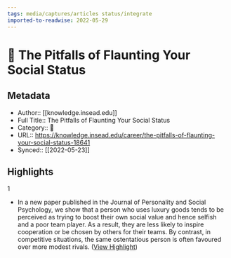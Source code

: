 ```yaml
---
tags: media/captures/articles status/integrate
imported-to-readwise: 2022-05-29
---
```

# 📰 The Pitfalls of Flaunting Your Social Status

## Metadata
- Author:: [[knowledge.insead.edu]]
- Full Title:: The Pitfalls of Flaunting Your Social Status
- Category:: 📰
- URL:: https://knowledge.insead.edu/career/the-pitfalls-of-flaunting-your-social-status-18641
- Synced:: [[2022-05-23]]

## Highlights
1
- In a new paper published in the Journal of Personality and Social Psychology, we show that a person who uses luxury goods tends to be perceived as trying to boost their own social value and hence selfish and a poor team player. As a result, they are less likely to inspire cooperation or be chosen by others for their teams. By contrast, in competitive situations, the same ostentatious person is often favoured over more modest rivals. ([View Highlight](https://instapaper.com/read/1506962281/19635472))
